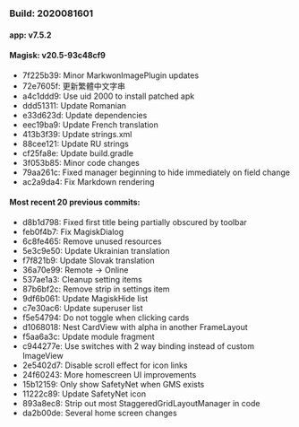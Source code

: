 ### Build: 2020081601
#### app: v7.5.2
#### Magisk: v20.5-93c48cf9

- 7f225b39: Minor MarkwonImagePlugin updates
- 72e7605f: 更新繁體中文字串
- a4c1ddd9: Use uid 2000 to install patched apk
- ddd51311: Update Romanian
- e33d623d: Update dependencies
- eec19ba9: Update French translation
- 413b3f39: Update strings.xml
- 88cee121: Update RU strings
- cf25fa8e: Update build.gradle
- 3f053b85: Minor code changes
- 79aa261c: Fixed manager beginning to hide immediately on field change
- ac2a9da4: Fix Markdown rendering

#### Most recent 20 previous commits:

- d8b1d798: Fixed first title being partially obscured by toolbar
- feb0f4b7: Fix MagiskDialog
- 6c8fe465: Remove unused resources
- 5e3c9e50: Update Ukrainian translation
- f7f821b9: Update Slovak translation
- 36a70e99: Remote -> Online
- 537ae1a3: Cleanup setting items
- 87b6bf2c: Remove strip in settings item
- 9df6b061: Update MagiskHide list
- c7e30ac6: Update superuser list
- f5e54794: Do not toggle when clicking cards
- d1068018: Nest CardView with alpha in another FrameLayout
- f5aa6a3c: Update module fragment
- c944277e: Use switches with 2 way binding instead of custom ImageView
- 2e5402d7: Disable scroll effect for icon links
- 24f60243: More homescreen UI improvements
- 15b12159: Only show SafetyNet when GMS exists
- 11222c89: Update SafetyNet icon
- 893a8ec8: Strip out most StaggeredGridLayoutManager in code
- da2b00de: Several home screen changes

